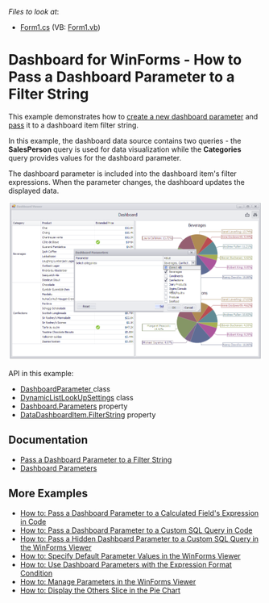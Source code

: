 <!-- default file list -->
*Files to look at*:

* [Form1.cs](./CS/Dashboard_Parameters/Form1.cs) (VB: [Form1.vb](./VB/Dashboard_Parameters/Form1.vb))
<!-- default file list end -->
# Dashboard for WinForms - How to Pass a Dashboard Parameter to a Filter String


This example demonstrates how to [create a new dashboard parameter](https://docs.devexpress.com/Dashboard/16169) and [pass](https://docs.devexpress.com/Dashboard/16170) it to a dashboard item filter string.


In this example, the dashboard data source contains two queries - the **SalesPerson** query is used for data visualization while the **Categories** query provides values for the dashboard parameter.

The dashboard parameter is included into the dashboard item's filter expressions. When the parameter changes, the dashboard updates the displayed data.

![](/images/screenshot.png)

API in this example:

* [DashboardParameter ](https://docs.devexpress.com/Dashboard/DevExpress.DashboardCommon.DashboardParameter) class
* [DynamicListLookUpSettings](https://docs.devexpress.com/Dashboard/DevExpress.DashboardCommon.DynamicListLookUpSettings) class
* [Dashboard.Parameters](https://docs.devexpress.com/Dashboard/DevExpress.DashboardCommon.Dashboard.Parameters) property
* [DataDashboardItem.FilterString](https://docs.devexpress.com/Dashboard/DevExpress.DashboardCommon.DataDashboardItem.FilterString) property

## Documentation

- [Pass a Dashboard Parameter to a Filter String](https://docs.devexpress.com/Dashboard/117087)
- [Dashboard Parameters](https://docs.devexpress.com/Dashboard/116918)

## More Examples

* [How to: Pass a Dashboard Parameter to a Calculated Field's Expression in Code](https://github.com/DevExpress-Examples/how-to-pass-a-dashboard-parameter-to-a-calculated-fields-expression-in-code-e5135)
* [How to: Pass a Dashboard Parameter to a Custom SQL Query in Code](https://github.com/DevExpress-Examples/how-to-pass-a-dashboard-parameter-to-a-custom-sql-query-in-code-e5120)
* [How to: Pass a Hidden Dashboard Parameter to a Custom SQL Query in the WinForms Viewer](https://github.com/DevExpress-Examples/how-to-pass-a-hidden-dashboard-parameter-to-a-custom-sql-query-in-the-winforms-viewer-t338459)
* [How to: Specify Default Parameter Values in the WinForms Viewer](https://github.com/DevExpress-Examples/how-to-specify-default-parameter-values-in-the-winforms-viewer-t475858)
* [How to: Use Dashboard Parameters with the Expression Format Condition](https://github.com/DevExpress-Examples/how-to-usedashboard-parameters-with-the-expressionformat-condition-t260065)
* [How to: Manage Parameters in the WinForms Viewer](https://github.com/DevExpress-Examples/winforms-dashboard-how-to-manage-dashboard-parameters-in-code-t635871)
* [How to: Display the Others Slice in the Pie Chart](https://github.com/DevExpress-Examples/how-to-display-pie-chart-others-slice)



